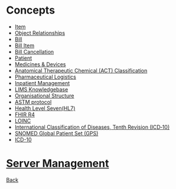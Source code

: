 # Concepts
* [Item](https://github.com/hmislk/hmis/wiki/Item)
* [Object Relationships](https://github.com/hmislk/hmis/wiki/Object-Relationships)
* [Bill](https://github.com/hmislk/hmis/wiki/Bill)
* [Bill Item](https://github.com/hmislk/hmis/wiki/Bill-Item)
* [Bill Cancellation](https://github.com/hmislk/hmis/wiki/Bill-Cancellation)
* [Patient](https://github.com/hmislk/hmis/wiki/Patient)
* [Medicines & Devices](https://github.com/hmislk/hmis/wiki/Medicines-&-Devices)
* [Anatomical Therapeutic Chemical (ACT) Classification ](https://github.com/hmislk/hmis/wiki/Anatomical-Theraputic-Chemical-(ACT)-Classification)
* [Pharmaceutical Logistics](https://github.com/hmislk/hmis/wiki/Pharmaceutical-Logistics)
* [Inpatient Management](https://github.com/hmislk/hmis/wiki/Inpatient-Management)
* [LIMS Knowledgebase](https://github.com/hmislk/hmis/wiki/LIMS-Knowledgebase)
* [Organisational Structure](https://github.com/hmislk/hmis/wiki/Organisational-Structure)
* [ASTM protocol](https://github.com/hmislk/hmis/wiki/ASTM-Protocol-(ASTM-E1394-ASTM-E1381))
* [Health Level Seven(HL7)](https://github.com/hmislk/hmis/wiki/Health-Level-Seven(HL7))
* [FHIR R4](https://github.com/hmislk/hmis/wiki/FHIR-R4)
* [LOINC](https://github.com/hmislk/hmis/wiki/LOINC)
* [International Classification of Diseases, Tenth Revision (ICD‐10)](https://github.com/hmislk/hmis/wiki/International-Classification-of-Diseases,-Tenth-Revision-(ICD%E2%80%9010))
* [SNOMED Global Patient Set (GPS)](https://github.com/hmislk/hmis/wiki/SNOMED-Global-Patient-Set-(GPS))
* [ICD-10](https://github.com/hmislk/hmis/wiki/ICD%E2%80%9010)

# [Server Management](https://github.com/hmislk/hmis/wiki/Server-Management)











[Back](https://github.com/hmislk/hmis/wiki)